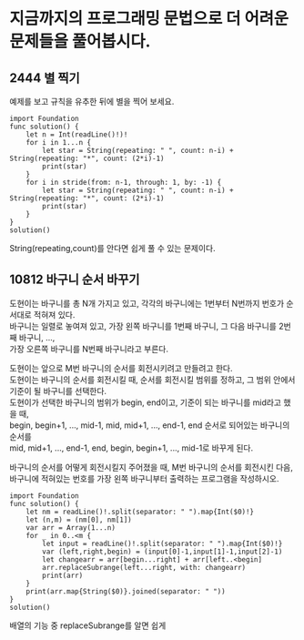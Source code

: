 # 지금까지의 프로그래밍 문법으로 더 어려운 문제들을 풀어봅시다.
## 2444 별 찍기
예제를 보고 규칙을 유추한 뒤에 별을 찍어 보세요.   
```
import Foundation
func solution() {
    let n = Int(readLine()!)!
    for i in 1...n {
        let star = String(repeating: " ", count: n-i) + String(repeating: "*", count: (2*i)-1)
        print(star)
    }
    for i in stride(from: n-1, through: 1, by: -1) {
        let star = String(repeating: " ", count: n-i) + String(repeating: "*", count: (2*i)-1)
        print(star)
    }
}
solution()
```
String(repeating,count)를 안다면 쉽게 풀 수 있는 문제이다.   

## 10812 바구니 순서 바꾸기
도현이는 바구니를 총 N개 가지고 있고, 각각의 바구니에는 1번부터 N번까지 번호가 순서대로 적혀져 있다.   
바구니는 일렬로 놓여져 있고, 가장 왼쪽 바구니를 1번째 바구니, 그 다음 바구니를 2번째 바구니, ...,   
가장 오른쪽 바구니를 N번째 바구니라고 부른다.   
   
도현이는 앞으로 M번 바구니의 순서를 회전시키려고 만들려고 한다.   
도현이는 바구니의 순서를 회전시킬 때, 순서를 회전시킬 범위를 정하고, 그 범위 안에서 기준이 될 바구니를 선택한다.   
도현이가 선택한 바구니의 범위가 begin, end이고, 기준이 되는 바구니를 mid라고 했을 때,   
begin, begin+1, ..., mid-1, mid, mid+1, ..., end-1, end 순서로 되어있는 바구니의 순서를   
mid, mid+1, ..., end-1, end, begin, begin+1, ..., mid-1로 바꾸게 된다.   
   
바구니의 순서를 어떻게 회전시킬지 주어졌을 때, M번 바구니의 순서를 회전시킨 다음,   
바구니에 적혀있는 번호를 가장 왼쪽 바구니부터 출력하는 프로그램을 작성하시오.   
```
import Foundation
func solution() {
    let nm = readLine()!.split(separator: " ").map{Int($0)!}
    let (n,m) = (nm[0], nm[1])
    var arr = Array(1...n)
    for _ in 0..<m {
        let input = readLine()!.split(separator: " ").map{Int($0)!}
        var (left,right,begin) = (input[0]-1,input[1]-1,input[2]-1)
        let changearr = arr[begin...right] + arr[left..<begin]
        arr.replaceSubrange(left...right, with: changearr)
        print(arr)
    }
    print(arr.map{String($0)}.joined(separator: " "))
}
solution()
```
배열의 기능 중 replaceSubrange를 알면 쉽게 
```ㅍㅜㄹ수 있다.
```
